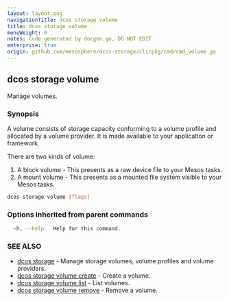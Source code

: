 ```yaml
---
layout: layout.pug
navigationTitle: dcos storage volume
title: dcos storage volume
menuWeight: 0
notes: Code generated by docgen.go, DO NOT EDIT
enterprise: true
origin: github.com/mesosphere/dcos-storage/cli/pkg/cmd/cmd_volume.go
---
```

## dcos storage volume

Manage volumes.

### Synopsis

A volume consists of storage capacity conforming to a volume profile and
allocated by a volume provider. It is made available to your application or
framework.

There are two kinds of volume:

1. A block volume - This presents as a raw device file to your Mesos tasks.
2. A mount volume - This presents as a mounted file system visible to your Mesos
tasks.

```bash
dcos storage volume [flags]
```

### Options inherited from parent commands

```bash
  -h, --help   Help for this command.
```

### SEE ALSO

* [dcos storage](../)	 - Manage storage volumes, volume profiles and volume providers.
* [dcos storage volume create](./dcos-storage-volume-create/)	 - Create a volume.
* [dcos storage volume list](./dcos-storage-volume-list/)	 - List volumes.
* [dcos storage volume remove](./dcos-storage-volume-remove/)	 - Remove a volume.

